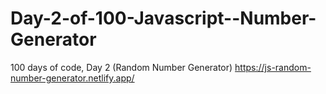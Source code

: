 # Day-2-of-100-Javascript--Number-Generator
100 days of code, Day 2 (Random Number Generator)
https://js-random-number-generator.netlify.app/
